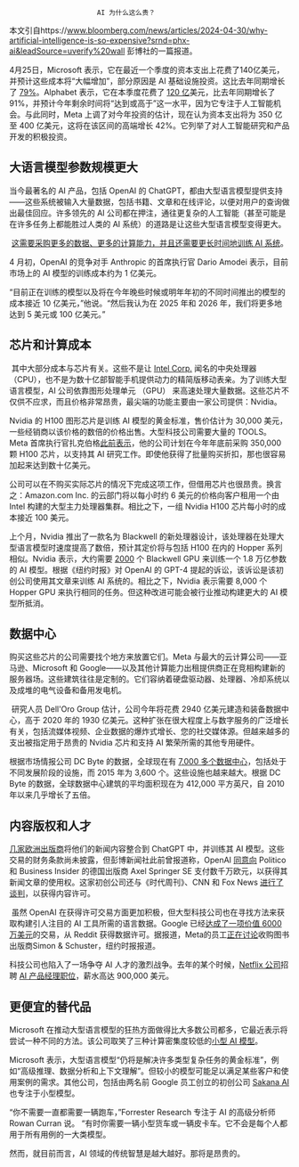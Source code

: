                           AI 为什么这么贵？

本文引自https://www.bloomberg.com/news/articles/2024-04-30/why-artificial-intelligence-is-so-expensive?srnd=phx-ai&leadSource=uverify%20wall 彭博社的一篇报道。



4月25日，Microsoft 表示，它在最近一个季度的资本支出上花费了140亿美元，并预计这些成本将“大幅增加”，部分原因是 AI 基础设施投资。这比去年同期增长了 <u>79%</u>。Alphabet 表示，它在本季度花费了 <u>120 亿</u>美元，比去年同期增长了 91%，并预计今年剩余时间将“达到或高于”这一水平，因为它专注于人工智能机会。与此同时，Meta 上调了对今年投资的估计，现在认为资本支出将为 350 亿至 400 亿美元，这将在该区间的高端增长 42%。它列举了对人工智能研究和产品开发的积极投资。



## 大语言模型参数规模更大

   当今最著名的 AI 产品，包括 OpenAI 的 ChatGPT，都由大型语言模型提供支持——这些系统被输入大量数据，包括书籍、文章和在线评论，以便对用户的查询做出最佳回应。许多领先的 AI 公司都在押注，通往更复杂的人工智能（甚至可能是在许多任务上都能胜过人类的 AI 系统）的道路是让这些大型语言模型变得更大。

​    <u>这需要采购更多的数据、更多的计算能力，并且还需要更长时间地训练 AI 系统</u>。

4 月初，OpenAI 的竞争对手 Anthropic 的首席执行官 Dario Amodei 表示，目前市场上的 AI 模型的训练成本约为 1 亿美元。

“目前正在训练的模型以及将在今年晚些时候或明年年初的不同时间推出的模型的成本接近 10 亿美元，”他说。“然后我认为在 2025 年和 2026 年，我们将更多地达到 5 美元或 100 亿美元。”

## 芯片和计算成本

​    其中大部分成本与芯片有关。这些不是让 [Intel Corp.](https://www.bloomberg.com/quote/INTC:undefined) 闻名的中央处理器 （CPU），也不是为数十亿部智能手机提供动力的精简版移动表亲。为了训练大型语言模型，AI 公司依靠图形处理单元 （GPU） 来高速处理大量数据。这些芯片不仅供不应求，而且价格非常昂贵，最尖端的功能主要由一家公司提供：Nvidia。

   Nvidia 的 H100 图形芯片是训练 AI 模型的黄金标准，售价估计为 30,000 美元，一些经销商以该价格的数倍的价格出售。大型科技公司需要大量的 TOOLS。Meta 首席执行官扎克伯格[此前表示](https://www.instagram.com/reel/C2QARHJR1sZ/?hl=en)，他的公司计划在今年年底前采购 350,000 颗 H100 芯片，以支持其 AI 研究工作。即使他获得了批量购买折扣，那也很容易加起来达到数十亿美元。

   公司可以在不购买实际芯片的情况下完成这项工作，但借用芯片也很昂贵。换言之：Amazon.com Inc. 的云部门将以每小时约 6 美元的价格向客户租用一个由 Intel 构建的大型主力处理器集群。相比之下，一组 Nvidia H100 芯片每小时的成本接近 100 美元。

   上个月，Nvidia 推出了一款名为 Blackwell 的新处理器设计，该处理器在处理大型语言模型时速度提高了数倍，预计其定价将与包括 H100 在内的 Hopper 系列相似。Nvidia 表示，大约需要 [2000](https://www.theverge.com/2024/3/18/24105157/nvidia-blackwell-gpu-b200-ai) 个 Blackwell GPU 来训练一个 1.8 万亿参数的 AI 模型。根据《纽约时报》对 OpenAI 的 GPT-4 提起的诉讼，该诉讼是该初创公司使用其文章来训练 AI 系统的。相比之下，Nvidia 表示需要 8,000 个 Hopper GPU 来执行相同的任务。但这种改进可能会被行业推动构建更大的 AI 模型所抵消。





## 数据中心

   购买这些芯片的公司需要找个地方来放置它们。Meta 与最大的云计算公司——亚马逊、Microsoft 和 Google——以及其他计算能力出租提供商正在竞相构建新的服务器场。这些建筑往往是定制的。它们容纳着硬盘驱动器、处理器、冷却系统以及成堆的电气设备和备用发电机。

​    研究人员 Dell'Oro Group 估计，公司今年将花费 2940 亿美元建造和装备数据中心，高于 2020 年的 1930 亿美元。这种扩张在很大程度上与数字服务的广泛增长有关，包括流媒体视频、企业数据的爆炸式增长、您的社交媒体源。但越来越多的支出被指定用于昂贵的 Nvidia 芯片和支持 AI 繁荣所需的其他专用硬件。

   根据市场情报公司 DC Byte 的数据，全球现在有 [7,000 多个数据中心](https://www.bloomberg.com/graphics/2024-ai-data-centers-power-grids/)，包括处于不同发展阶段的设施，而 2015 年为 3,600 个。这些设施也越来越大。根据 DC Byte 的数据，全球数据中心建筑的平均面积现在为 412,000 平方英尺，自 2010 年以来几乎增长了五倍。



## 内容版权和人才

[几家欧洲出版商](https://www.bloomberg.com/news/articles/2024-03-13/openai-inks-deals-with-european-publishers-le-monde-prisa?srnd=technology-ai)将他们的新闻内容整合到 ChatGPT 中，并训练其 AI 模型。这些交易的财务条款尚未披露，但彭博新闻社此前曾报道称，OpenAI [同意向](https://www.bloomberg.com/news/articles/2023-12-13/openai-axel-springer-ink-deal-to-use-news-content-in-chatgpt) Politico 和 Business Insider 的德国出版商 Axel Springer SE 支付数千万欧元，以获得其新闻文章的使用权。这家初创公司还与《时代周刊》、CNN 和 Fox News [进行了谈判](https://www.bloomberg.com/news/articles/2024-01-10/openai-in-talks-with-cnn-fox-and-time-to-license-content)，以获得内容许可。

​    虽然 OpenAI 在获得许可交易方面更加积极，但大型科技公司也在寻找方法来获取构建引人注目的 AI 工具所需的语言数据。Google 已经[达成了一项价值 6000 万美元](https://www.reuters.com/technology/reddit-ai-content-licensing-deal-with-google-sources-say-2024-02-22/)的交易，从 Reddit 获得数据许可。据报道，Meta的员工[正在讨论](https://www.nytimes.com/2024/04/06/technology/tech-giants-harvest-data-artificial-intelligence.html)收购图书出版商Simon & Schuster，纽约时报报道。

   科技公司也陷入了一场争夺 AI 人才的激烈战争。去年的某个时候，[Netflix 公司](https://www.bloomberg.com/quote/NFLX:undefined)招聘 [AI 产品经理职位](https://www.cbsnews.com/news/netflix-ai-hiring-product-manager-900000/)，薪水高达 900,000 美元。

## **更便宜的替代品**

 Microsoft 在推动大型语言模型的狂热方面做得比大多数公司都多，它最近表示将尝试一种不同的方法。该公司取笑了三种计算密集度较低的[小型 AI 模型](https://www.nytimes.com/2024/04/23/technology/microsoft-ai.html)。

  Microsoft 表示，大型语言模型“仍将是解决许多类型复杂任务的黄金标准”，例如“高级推理、数据分析和上下文理解”。但较小的模型可能足以满足某些客户和使用案例的需求。其他公司，包括由两名前 Google 员工创立的初创公司 [Sakana AI](https://www.bloomberg.com/news/articles/2024-01-16/ai-startup-sakana-raises-30-million-to-build-smaller-ai-models) 也专注于小型模型。

  “你不需要一直都需要一辆跑车，”Forrester Research 专注于 AI 的高级分析师 Rowan Curran 说。 “有时你需要一辆小型货车或一辆皮卡车。它不会是每个人都用于所有用例的一大类模型。

  然而，就目前而言，AI 领域的传统智慧是越大越好。那将是昂贵的。